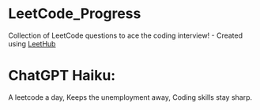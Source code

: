 # LeetCode_Progress
Collection of LeetCode questions to ace the coding interview! - Created using [LeetHub](https://github.com/QasimWani/LeetHub)

# ChatGPT Haiku:

A leetcode a day,
Keeps the unemployment away,
Coding skills stay sharp.

